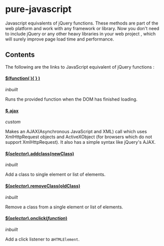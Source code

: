 # pure-javascript
Javascript equivalents of jQuery functions. These methods are part of the web platform and work with any framework or library. Now you don't need to include jQuery or any other heavy libraries in your web project , which will surely improve page load time and performance.

## Contents
The following are the links to JavaScript equivalent of jQuery functions :

 #### [$(function( ){ } )](https://developer.mozilla.org/en-US/docs/Web/Events/DOMContentLoaded)
_inbuilt_

Runs the provided function when the DOM has finished loading.


#### [$.ajax ](https://github.com/Sherlock2000/pure-javascript/blob/master/Ajax.js)
_custom_

Makes an AJAX(Asynchronous JavaScript and XML) call which uses XmlHttpRequest objects and ActiveXObject (for browsers which do not support XmlHttpRequest). It also has a simple syntax like jQuery's AJAX.
 
#### [$(_selector_).addclass(newClass)](https://github.com/suvansh-rana/pure-javascript/blob/master/addClass.js)
_inbuilt_

Add a class to single element or list of elements.

#### [$(_selector_).removeClass(oldClass)](https://github.com/suvansh-rana/pure-javascript/blob/master/removeClass.js)
_inbuilt_

Remove a class from a single element or list of elements.

#### [$(_selector_).onclick(_function_)](https://github.com/suvansh-rana/pure-javascript/blob/master/onclick.js)
_inbuilt_

Add a click listener to a`HTMLElement`.
